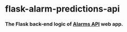 # flask-alarm-predictions-api
### The Flask back-end logic of [Alarms API](https://github.com/artemdmytrenko/react-alarms-api-frontend) web app.

